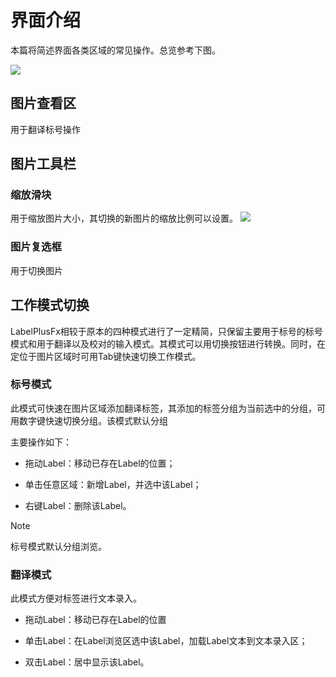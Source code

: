 # 界面介绍

本篇将简述界面各类区域的常见操作。总览参考下图。

![](https://image.yeding.top/img/20250525112512523.png)

## 图片查看区

用于翻译标号操作

## 图片工具栏

### 缩放滑块

用于缩放图片大小，其切换的新图片的缩放比例可以设置。
![](https://image.yeding.top/img/20250524232054455.png)

### 图片复选框

用于切换图片  

## 工作模式切换

LabelPlusFx相较于原本的四种模式进行了一定精简，只保留主要用于标号的标号模式和用于翻译以及校对的输入模式。其模式可以用切换按钮进行转换。同时，在定位于图片区域时可用Tab键快速切换工作模式。

### 标号模式

此模式可快速在图片区域添加翻译标签，其添加的标签分组为当前选中的分组，可用数字键快速切换分组。该模式默认分组

主要操作如下：

- 拖动Label：移动已存在Label的位置；

- 单击任意区域：新增Label，并选中该Label；

- 右键Label：删除该Label。
  

> [!NOTE]
> 标号模式默认分组浏览。

### 翻译模式

此模式方便对标签进行文本录入。

- 拖动Label：移动已存在Label的位置

- 单击Label：在Label浏览区选中该Label，加载Label文本到文本录入区；

- 双击Label：居中显示该Label。
